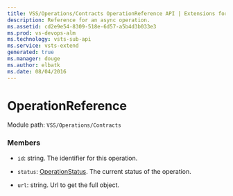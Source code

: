 ```yaml
---
title: VSS/Operations/Contracts OperationReference API | Extensions for Visual Studio Team Services
description: Reference for an async operation.
ms.assetid: cd2e9e54-8309-518e-6d57-a5b4d3b033e3
ms.prod: vs-devops-alm
ms.technology: vsts-sub-api
ms.service: vsts-extend
generated: true
ms.manager: douge
ms.author: elbatk
ms.date: 08/04/2016
---
```


# OperationReference

Module path: `VSS/Operations/Contracts`


### Members

* `id`: string. The identifier for this operation.

* `status`: [OperationStatus](../../../VSS/Operations/Contracts/OperationStatus.md). The current status of the operation.

* `url`: string. Url to get the full object.

